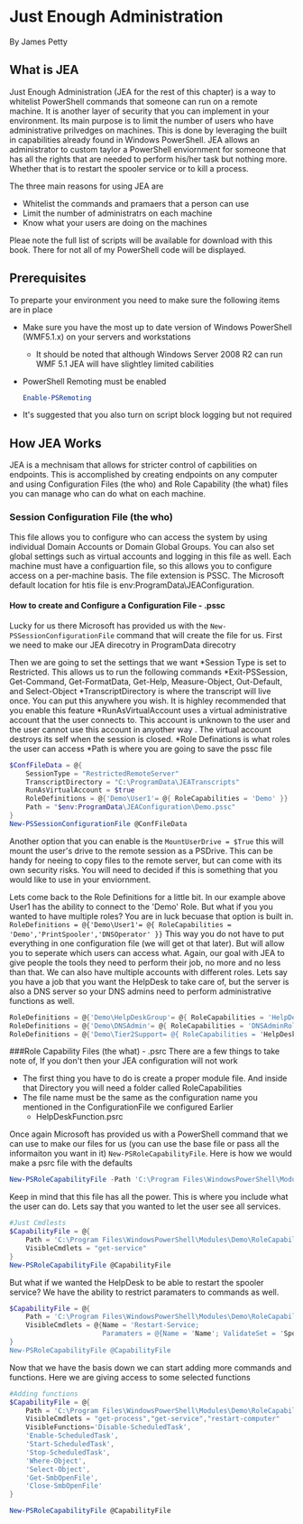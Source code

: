 # Just Enough Administration

By James Petty

## What is JEA
Just Enough Administration (JEA for the rest of this chapter) is a way to whitelist PowerShell commands that someone can run on a remote machine. It is another layer of security that you can implement in your environment. Its main purpose is to limit the number of users who have administrative prilvedges on machines. This is done by leveraging the built in capabilities already found in Windows PowerShell. JEA allows an administrator to custom taylor a PowerShell enviornment for someone that has all the rights that are needed to perform his/her task but nothing more. Whether that is to restart the spooler service or to kill a process. 

The three main reasons for using JEA are
* Whitelist the commands and pramaers that a person can use
* Limit the number of administratrs on each machine
* Know what your users are doing on the machines

Pleae note the full list of scripts will be available for download with this book. There for not all of my PowerShell code will be displayed. 

## Prerequisites
To preparte your environment you need to make sure the following items are in place
* Make sure you have the most up to date version of Windows PowerShell (WMF5.1.x) on your servers and workstations
    * It should be noted that although Windows Server 2008 R2 can run WMF 5.1 JEA will have slightley limited cabilities
* PowerShell Remoting must be enabled 

   ```powershell 
   Enable-PSRemoting 
   ```

* It's suggested that you also turn on script block logging but not required

## How JEA Works
JEA is a mechnisam that allows for stricter control of capbilities on endpoints. This is accomplished by creating endpoints on any computer and using Configuration Files (the who) and Role Capability (the what) files you can manage who can do what on each machine. 

### Session Configuration File (the who)
This file allows you to configure who can access the system by using individual Domain Accounts or Domain Global Groups. You can also set global settings such as virtual accounts and logging in this file as well. Each machine must have a configuartion file, so this allows you to configure access on a per-machine basis. The file extension is PSSC. The Microsoft default location for htis file is env:ProgramData\JEAConfiguration.

#### How to create and Configure a Configuration File - .pssc
Lucky for us there Microsoft has provided us with the `New-PSSessionConfigurationFile` command that will create the file for us. 
First we need to make our JEA direcotry in ProgramData direcotry

Then we are going to set the settings that we want
*Session Type is set to Restricted. This allows us to run the following commands
    *Exit-PSSession, Get-Command, Get-FormatData, Get-Help, Measure-Object, Out-Default, and Select-Object
*TranscriptDirectory is where the transcript will live once. You can put this anywhere you wish. It is highley recommended that you enable this feature
*RunAsVirtualAccount uses a virtual administrative account that the user connects to. This account is unknown to the user and the user cannot use this account in anyother way . The virtual account destroys its self when the session is closed. 
*Role Definations is what roles the user can access
*Path is where you are going to save the pssc file

```powershell
$ConfFileData = @{
    SessionType = "RestrictedRemoteServer"
    TranscriptDirectory = "C:\ProgramData\JEATranscripts"
    RunAsVirtualAccount = $true
    RoleDefinitions = @{'Demo\User1'= @{ RoleCapabilities = 'Demo' }}
    Path = "$env:ProgramData\JEAConfiguration\Demo.pssc"
}
New-PSSessionConfigurationFile @ConfFileData
```
Another option that you can enable is the `MountUserDrive = $True` this will mount the user's drive to the remote session as a PSDrive. This can be handy for neeing to copy files to the remote server, but can come with its own security risks. You will need to decided if this is something that you would like to use in your enviornment. 

Lets come back to the Role Definitions for a little bit. In our example above User1 has the ability to connect to the 'Demo' Role. But what if you you wanted to have multiple roles? You are in luck becuase that option is built in.
`RoleDefinitions = @{'Demo\User1'= @{ RoleCapabilities = 'Demo','PrintSpooler','DNSOperator' }}` 
This way you do not have to put everything in one configuration file (we will get ot that later). But will allow you to seperate which users can access what. Again, our goal with JEA to give people the tools they need to perform their job, no more and no less than that.
We can also have multiple accounts with different roles. Lets say you have a job that you want the HelpDesk to take care of, but the server is also a DNS server so your DNS admins need to perform administrative functions as well. 

```powershell
RoleDefinitions = @{'Demo\HelpDeskGroup'= @{ RoleCapabilities = 'HelpDeskFunction' }}
RoleDefinitions = @{'Demo\DNSAdmin'= @{ RoleCapabilities = 'DNSAdminRole' }}
RoleDefinitions = @{'Demo\Tier2Support= @{ RoleCapabilities = 'HelpDeskFunction','DNSAdminRole','Tier2Support'}}
```

###Role Capability Files (the what) - .psrc
There are a few things to take note of, If you don't then your JEA configuration will not work
* The first thing you have to do is create a proper module file. And inside that Directory you will need a folder called RoleCapabilities
* The file name must be the same as the configuration name you mentioned in the ConfigurationFile we configured Earlier
    * HelpDeskFunction.psrc

Once again Microsoft has provided us with a PowerShell command that we can use to make our files for us (you can use the base file or pass all the informaiton you want in it) `New-PSRoleCapabilityFile`. 
Here is how we would make a psrc file with the defaults

```powershell
New-PSRoleCapabilityFile -Path 'C:\Program Files\WindowsPowerShell\Modules\Demo\RoleCapabilities\demo.psrc'
```
Keep in mind that this file has all the power. This is where you include what the user can do. Lets say that you wanted to let the user see all services.

```powershell
#Just Cmdlests
$CapabilityFile = @{
    Path = 'C:\Program Files\WindowsPowerShell\Modules\Demo\RoleCapabilities\demo.psrc'
    VisibleCmdlets = "get-service"
}
New-PSRoleCapabilityFile @CapabilityFile
```

But what if we wanted the HelpDesk to be able to restart the spooler service? We have the ability to restrict paramaters to commands as well. 

```powershell
$CapabilityFile = @{
    Path = 'C:\Program Files\WindowsPowerShell\Modules\Demo\RoleCapabilities\demo.psrc'
    VisibleCmdlets = @{Name = 'Restart-Service;
                       Paramaters = @{Name = 'Name'; ValidateSet = 'Spooler'}}
}
New-PSRoleCapabilityFile @CapabilityFile
```

Now that we have the basis down we can start adding more commands and functions. Here we are giving access to some selected functions

```PowerShell
#Adding functions
$CapabilityFile = @{
    Path = 'C:\Program Files\WindowsPowerShell\Modules\Demo\RoleCapabilities\demo.psrc'
    VisibleCmdlets = "get-process","get-service","restart-computer"
    VisibleFunctions='Disable-ScheduledTask',
    'Enable-ScheduledTask',
    'Start-ScheduledTask',
    'Stop-ScheduledTask',
    'Where-Object',
    'Select-Object',
    'Get-SmbOpenFile',
    'Close-SmbOpenFile'
}

New-PSRoleCapabilityFile @CapabilityFile
```

